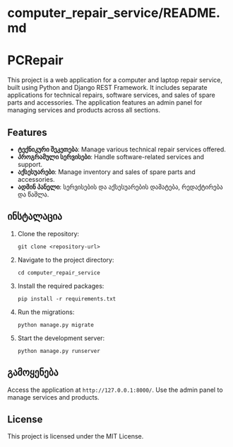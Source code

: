# computer_repair_service/README.md

# PCRepair

This project is a web application for a computer and laptop repair service, built using Python and Django REST Framework. It includes separate applications for technical repairs, software services, and sales of spare parts and accessories. The application features an admin panel for managing services and products across all sections.

## Features

- **ტექნიკური შეკეთება**: Manage various technical repair services offered.
- **პროგრამული სერვისები**: Handle software-related services and support.
- **აქსესუარები**: Manage inventory and sales of spare parts and accessories.
- **ადმინ პანელი**: სერვისების და აქსესუარების დამატება, რედაქტირება და წაშლა.

## ინსტალაცია

1. Clone the repository:
   ```
   git clone <repository-url>
   ```

2. Navigate to the project directory:
   ```
   cd computer_repair_service
   ```

3. Install the required packages:
   ```
   pip install -r requirements.txt
   ```

4. Run the migrations:
   ```
   python manage.py migrate
   ```

5. Start the development server:
   ```
   python manage.py runserver
   ```

## გამოყენება

Access the application at `http://127.0.0.1:8000/`. Use the admin panel to manage services and products.

## License

This project is licensed under the MIT License.